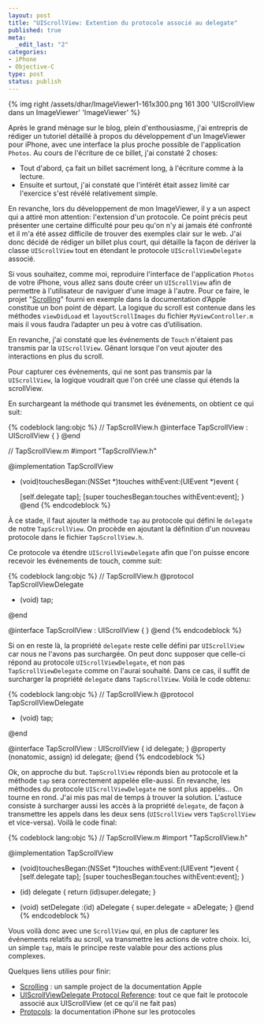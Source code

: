 ```yaml
--- 
layout: post
title: "UIScrollView: Extention du protocole associé au delegate"
published: true
meta: 
  _edit_last: "2"
categories:
- iPhone
- Objective-C
type: post
status: publish
---
```


{% img right /assets/dhar/ImageViewer1-161x300.png 161 300 'UIScrollView dans un ImageViewer' 'ImageViewer' %}


Après le grand ménage sur le blog, plein d'enthousiasme, j'ai entrepris de rédiger un tutoriel  détaillé  à propos du développement d'un ImageViewer pour iPhone, avec une interface la plus proche possible de l'application <code>Photos</code>. Au cours de l'écriture de ce billet, j'ai constaté 2 choses:

- Tout d'abord, ça fait un billet sacrément long, à l'écriture comme à la lecture.
- Ensuite et surtout, j'ai constaté que l'intérêt était assez limité car l'exercice s'est révélé relativement simple.

En revanche, lors du développement de mon ImageViewer, il y a un aspect qui a attiré mon attention: l'extension d'un protocole. Ce point précis peut présenter une certaine difficulté pour peu qu'on n'y ai jamais été confronté et il m'a été assez difficile de trouver des exemples clair sur le web.
J'ai donc décidé de rédiger un billet plus court, qui détaille la façon de dériver la classe <code>UIScrollView</code> tout en étendant le protocole <code>UIScrollViewDelegate</code> associé.

<!--more-->
Si vous souhaitez, comme moi, reproduire l'interface de l'application <code>Photos</code> de votre iPhone, vous allez sans doute créer un <code>UIScrollView</code> afin de permettre à l'utilisateur de naviguer d'une image à l'autre. Pour ce faire, le projet "[Scrolling](http://developer.apple.com/iphone/library/samplecode/Scrolling/Listings/MyViewController_m.html#//apple_ref/doc/uid/DTS40008023-MyViewController_m-DontLinkElementID_6)" fourni en exemple dans la documentation d’Apple constitue un bon point de départ. La logique du scroll est contenue dans  les méthodes <code>viewDidLoad</code> et <code>layoutScrollImages</code> du fichier <code>MyViewController.m</code> mais il vous faudra l’adapter un peu à votre cas d’utilisation.

En revanche, j'ai constaté que les événements de <code>Touch</code> n'étaient pas transmis par la <code>UIScrollView</code>. Gênant lorsque l'on veut ajouter des interactions en plus du scroll.

Pour capturer ces événements, qui ne sont pas transmis par la <code>UIScrollView</code>, la logique voudrait que l'on créé une classe qui étends la scrollView. 

En surchargeant la méthode qui transmet les événements, on obtient ce qui suit:

{% codeblock lang:objc %}
// TapScrollView.h
@interface TapScrollView : UIScrollView {
}
@end

// TapScrollView.m
#import "TapScrollView.h"

@implementation TapScrollView
- (void)touchesBegan:(NSSet *)touches withEvent:(UIEvent *)event {

	[self.delegate tap];
	[super touchesBegan:touches withEvent:event];
}
@end
{% endcodeblock %}

À ce stade, il faut ajouter la méthode <code>tap</code> au protocole qui défini le <code>delegate</code> de notre <code>TapScrollView</code>. On procède en ajoutant la définition d'un nouveau protocole dans le fichier <code>TapScrollView.h</code>. 

Ce protocole va étendre <code>UIScrollViewDelegate</code> afin que l'on puisse encore recevoir les événements de touch, comme suit:

{% codeblock lang:objc %}
// TapScrollView.h
@protocol TapScrollViewDelegate <UIScrollViewDelegate>

- (void) tap;

@end

@interface TapScrollView : UIScrollView {
}
@end
{% endcodeblock %}

Si on en reste là, la propriété <code>delegate</code> reste celle défini par <code>UIScrollView</code> car nous ne l'avons pas surchargée. On peut donc supposer que celle-ci répond au protocole <code>UIScrollViewDelegate</code>, et non pas <code>TapScrollViewDelegate</code> comme on l'aurai souhaité. Dans ce cas, il suffit de surcharger la propriété <code>delegate</code> dans <code>TapScrollView</code>. 
Voilà le code obtenu:

{% codeblock lang:objc %}
// TapScrollView.h
@protocol TapScrollViewDelegate <UIScrollViewDelegate>

- (void) tap;

@end

@interface TapScrollView : UIScrollView {
	id<TapScrollViewDelegate> delegate;
}
@property (nonatomic, assign) id<TapScrollViewDelegate> delegate;
@end
{% endcodeblock %}

Ok, on approche du but. <code>TapScrollView</code> réponds bien au protocole et la méthode <code>tap</code> sera correctement appelée elle-aussi. En revanche, les méthodes du protocole <code>UIScrollViewDelegate</code> ne sont plus appelés... 
On tourne en rond.
J'ai mis pas mal de temps à trouver la solution. L'astuce consiste à surcharger aussi les accès à la propriété <code>delegate</code>, de façon à transmettre les appels dans les deux sens (<code>UIScrollView</code> vers <code>TapScrollView</code> et vice-versa). 
Voilà le code final:

{% codeblock lang:objc %}
// TapScrollView.m
#import "TapScrollView.h"

@implementation TapScrollView

- (void)touchesBegan:(NSSet *)touches withEvent:(UIEvent *)event {
	[self.delegate tap];
	[super touchesBegan:touches withEvent:event];
}

- (id<TapScrollViewDelegate>) delegate {
	return (id<TapScrollViewDelegate>)super.delegate;
} 

- (void) setDelegate :(id<TapScrollViewDelegate>) aDelegate {
	super.delegate = aDelegate;
}
@end
{% endcodeblock %}

Vous voilà donc avec une <code>ScrollView</code> qui, en plus de capturer les événements relatifs au scroll, va transmettre les actions de votre choix. Ici, un simple <code>tap</code>, mais le principe reste valable pour des actions plus complexes.

Quelques liens utilies pour finir:

- [Scrolling](http://developer.apple.com/iphone/library/samplecode/Scrolling/Listings/MyViewController_m.html#//apple_ref/doc/uid/DTS40008023-MyViewController_m-DontLinkElementID_6) : un sample project de la documentation Apple
- [UIScrollViewDelegate Protocol Reference](http://developer.apple.com/iphone/library/documentation/UIKit/Reference/UIScrollViewDelegate_Protocol/Reference/UIScrollViewDelegate.html): tout ce que fait le protocole associé aux UIScrollView (et ce qu'il ne fait pas)
- [Protocols](http://developer.apple.com/iphone/library/documentation/Cocoa/Conceptual/ObjectiveC/Articles/ocProtocols.html#//apple_ref/doc/uid/TP30001163-CH15): la documentation iPhone sur les protocoles



